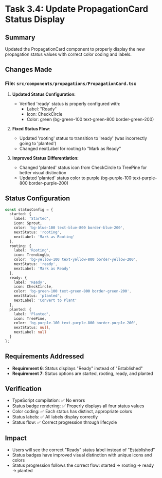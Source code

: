 # Task 3.4: Update PropagationCard Status Display

## Summary

Updated the PropagationCard component to properly display the new propagation status values with correct color coding and labels.

## Changes Made

### File: `src/components/propagations/PropagationCard.tsx`

1. **Updated Status Configuration**:
   - Verified 'ready' status is properly configured with:
     - Label: "Ready"
     - Icon: CheckCircle
     - Color: green (bg-green-100 text-green-800 border-green-200)
   
2. **Fixed Status Flow**:
   - Updated 'rooting' status to transition to 'ready' (was incorrectly going to 'planted')
   - Changed nextLabel for rooting to "Mark as Ready"
   
3. **Improved Status Differentiation**:
   - Changed 'planted' status icon from CheckCircle to TreePine for better visual distinction
   - Updated 'planted' status color to purple (bg-purple-100 text-purple-800 border-purple-200)

## Status Configuration

```typescript
const statusConfig = {
  started: {
    label: 'Started',
    icon: Sprout,
    color: 'bg-blue-100 text-blue-800 border-blue-200',
    nextStatus: 'rooting',
    nextLabel: 'Mark as Rooting'
  },
  rooting: {
    label: 'Rooting',
    icon: TrendingUp,
    color: 'bg-yellow-100 text-yellow-800 border-yellow-200',
    nextStatus: 'ready',
    nextLabel: 'Mark as Ready'
  },
  ready: {
    label: 'Ready',
    icon: CheckCircle,
    color: 'bg-green-100 text-green-800 border-green-200',
    nextStatus: 'planted',
    nextLabel: 'Convert to Plant'
  },
  planted: {
    label: 'Planted',
    icon: TreePine,
    color: 'bg-purple-100 text-purple-800 border-purple-200',
    nextStatus: null,
    nextLabel: null
  }
};
```

## Requirements Addressed

- **Requirement 6**: Status displays "Ready" instead of "Established"
- **Requirement 7**: Status options are started, rooting, ready, and planted

## Verification

- TypeScript compilation: ✅ No errors
- Status badge rendering: ✅ Properly displays all four status values
- Color coding: ✅ Each status has distinct, appropriate colors
- Status labels: ✅ All labels display correctly
- Status flow: ✅ Correct progression through lifecycle

## Impact

- Users will see the correct "Ready" status label instead of "Established"
- Status badges have improved visual distinction with unique icons and colors
- Status progression follows the correct flow: started → rooting → ready → planted
